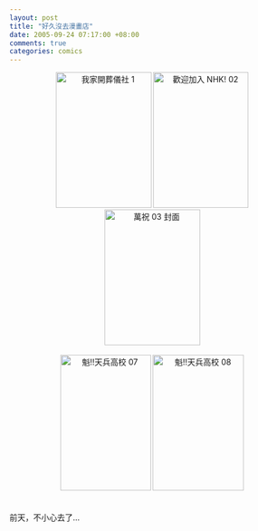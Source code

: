 ```yaml
--- 
layout: post
title: "好久沒去漫畫店"
date: 2005-09-24 07:17:00 +08:00
comments: true
categories: comics
---
```


<div align="center"><a href="http://www.flickr.com/photos/30215143@N00/45948566/" title="Photo Sharing"><img src="http://static.flickr.com/30/45948566_3395505962_m.jpg" width="169" height="240" alt="我家開葬儀社 1" /></a> <a href="http://www.flickr.com/photos/30215143@N00/45949220/" title="Photo Sharing"><img src="http://static.flickr.com/29/45949220_ee683ef349_m.jpg" width="168" height="240" alt="歡迎加入 NHK! 02" /></a> <a href="http://www.flickr.com/photos/30215143@N00/45948565/" title="Photo Sharing"><img src="http://static.flickr.com/26/45948565_b8012f9817_m.jpg" width="169" height="240" alt="萬祝 03 封面" /></a></div><br /><div align="center"><a href="http://www.flickr.com/photos/30215143@N00/45948567/" title="Photo Sharing"><img src="http://static.flickr.com/24/45948567_83c8e36c91_m.jpg" width="160" height="240" alt="魁!!天兵高校 07" /></a> <a href="http://www.flickr.com/photos/30215143@N00/45948568/" title="Photo Sharing"><img src="http://static.flickr.com/26/45948568_376078f8c8_m.jpg" width="161" height="240" alt="魁!!天兵高校 08" /></a></div><br /><br />前天，不小心去了...